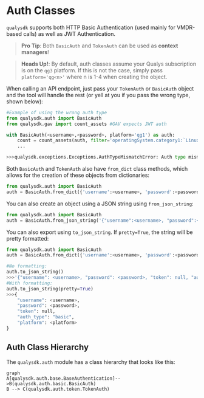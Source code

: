 # Auth Classes

```qualysdk``` supports both HTTP Basic Authentication (used mainly for VMDR-based calls) as well as JWT Authentication. 

>**Pro Tip**: Both ```BasicAuth``` and ```TokenAuth``` can be used as **context managers**!

>**Heads Up!**: By default, auth classes assume your Qualys subscription is on the ```qg3``` platform. If this is not the case, simply pass ```platform='qg<n>'``` where n is 1-4 when creating the object.

When calling an API endpoint, just pass your ```TokenAuth``` or ```BasicAuth``` object and the tool will handle the rest (or yell at you if you pass the wrong type, shown below):

```py
#Example of using the wrong auth type
from qualysdk.auth import BasicAuth
from qualysdk.gav import count_assets #GAV expects JWT auth

with BasicAuth(<username>,<password>, platform='qg1') as auth:
    count = count_assets(auth, filter='operatingSystem.category1:`Linux`')
    ...

>>>qualysdk.exceptions.Exceptions.AuthTypeMismatchError: Auth type mismatch. Expected token but got basic.
 ```
 
Both ```BasicAuth``` and ```TokenAuth``` also have ```from_dict``` class methods, which allows for the creation of these objects from dictionaries:

```py
from qualysdk.auth import BasicAuth
auth = BasicAuth.from_dict({'username':<username>, 'password':<password>})
```

You can also create an object using a JSON string using ```from_json_string```:

```py
from qualysdk.auth import BasicAuth
auth = BasicAuth.from_json_string('{"username":<username>, "password":<password>}')
```

You can also export using ```to_json_string```. If ```pretty=True```, the string will be pretty formatted:

```py
from qualysdk.auth import BasicAuth
auth = BasicAuth.from_dict({'username':<username>, 'password':<password>})

#No formatting:
auth.to_json_string()
>>>'{"username": <username>, "password": <password>, "token": null, "auth_type": "basic", "platform": <platform>}'
#With formatting:
auth.to_json_string(pretty=True)
>>>{
    "username": <username>,
    "password": <password>,
    "token": null,
    "auth_type": "basic",
    "platform": <platform>
}
```

## Auth Class Hierarchy

The ```qualysdk.auth``` module has a class hierarchy that looks like this:

```mermaid
graph
A[qualysdk.auth.base.BaseAuthentication]-->B(qualysdk.auth.basic.BasicAuth)
B --> C(qualysdk.auth.token.TokenAuth)
```
